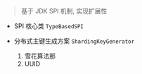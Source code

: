 > 基于 JDK SPI 机制, 实现扩展性

- SPI 核心类 `TypeBasedSPI`


- 分布式主键生成方案 `ShardingKeyGenerator`
  1. 雪花算法那
  2. UUID